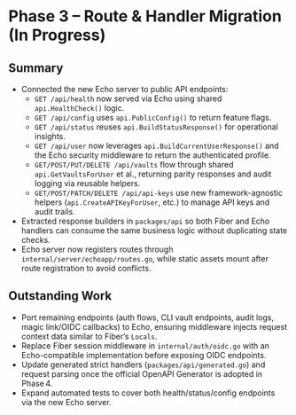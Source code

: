 # Phase 3 – Route & Handler Migration (In Progress)

## Summary
- Connected the new Echo server to public API endpoints:
  - `GET /api/health` now served via Echo using shared `api.HealthCheck()` logic.
  - `GET /api/config` uses `api.PublicConfig()` to return feature flags.
  - `GET /api/status` reuses `api.BuildStatusResponse()` for operational insights.
  - `GET /api/user` now leverages `api.BuildCurrentUserResponse()` and the Echo security middleware to return the authenticated profile.
  - `GET/POST/PUT/DELETE /api/vaults` flow through shared `api.GetVaultsForUser` et al., returning parity responses and audit logging via reusable helpers.
  - `GET/POST/PATCH/DELETE /api/api-keys` use new framework-agnostic helpers (`api.CreateAPIKeyForUser`, etc.) to manage API keys and audit trails.
- Extracted response builders in `packages/api` so both Fiber and Echo handlers can consume the same business logic without duplicating state checks.
- Echo server now registers routes through `internal/server/echoapp/routes.go`, while static assets mount after route registration to avoid conflicts.

## Outstanding Work
- Port remaining endpoints (auth flows, CLI vault endpoints, audit logs, magic link/OIDC callbacks) to Echo, ensuring middleware injects request context data similar to Fiber’s `Locals`.
- Replace Fiber session middleware in `internal/auth/oidc.go` with an Echo-compatible implementation before exposing OIDC endpoints.
- Update generated strict handlers (`packages/api/generated.go`) and request parsing once the official OpenAPI Generator is adopted in Phase 4.
- Expand automated tests to cover both health/status/config endpoints via the new Echo server.
